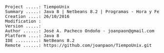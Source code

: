 <pre>

Project .....: TiempoUnix
Summary .....: Java 8 | Netbeans 8.2 | Programas - Hora y Fecha #01
Creation ....: 26/10/2016
Modification : 
Version .....: 
Author ......: José A. Pacheco Ondoño - joanpaon@gmail.com
Platform ....: Java 8
IDE .........: NetBeans 8.2
Remote ......: https://github.com/joanpaon/TiempoUnix.git

</pre>

